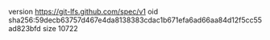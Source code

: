 version https://git-lfs.github.com/spec/v1
oid sha256:59decb63757d467e4da8138383cdac1b671efa6ad66aa84d12f5cc55ad823bfd
size 10722
